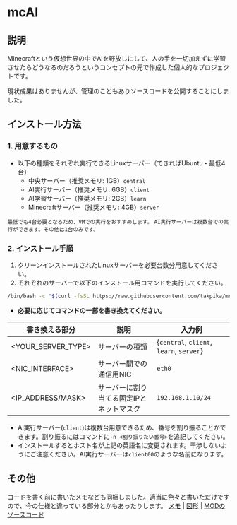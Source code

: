 # mcAI
## 説明
Minecraftという仮想世界の中でAIを野放しにして、人の手を一切加えずに学習させたらどうなるのだろうというコンセプトの元で作成した個人的なプロジェクトです。

現状成果はありませんが、管理のこともありソースコードを公開することにしました。

## インストール方法
### 1. 用意するもの
- 以下の種類をそれぞれ実行できるLinuxサーバー（できればUbuntu・最低4台）
  - 中央サーバー（推奨メモリ: 1GB）`central`
  - AI実行サーバー（推奨メモリ: 6GB）`client`
  - AI学習サーバー（推奨メモリ: 2GB）`learn`
  - Minecraftサーバー（推奨メモリ: 4GB）`server`

`最低でも4台必要となるため、VMでの実行をおすすめします。`
`AI実行サーバーは複数台での実行ができます。その他は1台のみです。`

### 2. インストール手順
 1. クリーンインストールされたLinuxサーバーを必要台数分用意してください。
 2. それぞれのサーバーで以下のインストール用コマンドを実行してください。
```bash
/bin/bash -c "$(curl -fsSL https://raw.githubusercontent.com/takpika/mcAI/main/setup.sh)" -t <YOUR_SERVER_TYPE> -i <NIC_INTERFACE> -p <IP_ADDRESS/MASK>
```
  - **必要に応じてコマンドの一部を書き換えてください。**

| 書き換える部分 | 説明 | 入力例 |
| ---- | ---- | ---- |
| <YOUR_SERVER_TYPE> | サーバーの種類 | {`central`, `client`, `learn`, `server`} |
| <NIC_INTERFACE> | サーバー間での通信用NIC | `eth0` |
| <IP_ADDRESS/MASK> | サーバーに割り当てる固定IPとネットマスク | `192.168.1.10/24` |
  - AI実行サーバー(`client`)は複数台用意できるため、番号を割り振ることができます。割り振るにはコマンドに`-n <割り振りたい番号>`を追記してください。
  - インストールするとホスト名が上記の英語名に変更されます。干渉しないようにご注意ください。AI実行サーバーは`client00`のような名前になります。

## その他
コードを書く前に書いたメモなども同梱しました。適当に色々と書いただけですので、今の仕様と違っている部分とかもあったりします。
[メモ](description/description.txt) | [図形](description/diagram.drawio.svg) | [MODのソースコード](https://github.com/takpika/mcAIj)